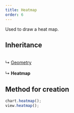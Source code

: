 ```yaml
---
title: Heatmap
order: 6
---
```


Used to draw a heat map. <br />

<a name="b821e2f0"></a>

## Inheritance

<br />↳ [Geometry](geometry)<br />
<br />↳ **Heatmap**<br />

<a name="d3474432"></a>

## Method for creation

```typescript
chart.heatmap();
view.heatmap();
```
